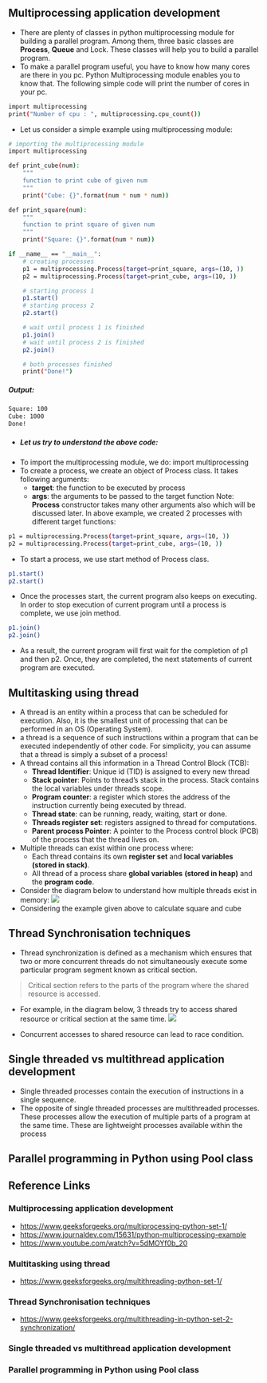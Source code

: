 ## Multiprocessing application development
- There are plenty of classes in python multiprocessing module for building a parallel program. Among them, three basic classes are **Process**, **Queue** and Lock. These classes will help you to build a parallel program.
- To make a parallel program useful, you have to know how many cores are there in you pc. Python Multiprocessing module enables you to know that. The following simple code will print the number of cores in your pc.

```sh
import multiprocessing
print("Number of cpu : ", multiprocessing.cpu_count())
```
- Let us consider a simple example using multiprocessing module:

```sh
# importing the multiprocessing module 
import multiprocessing 

def print_cube(num): 
	""" 
	function to print cube of given num 
	"""
	print("Cube: {}".format(num * num * num)) 

def print_square(num): 
	""" 
	function to print square of given num 
	"""
	print("Square: {}".format(num * num)) 

if __name__ == "__main__": 
	# creating processes 
	p1 = multiprocessing.Process(target=print_square, args=(10, )) 
	p2 = multiprocessing.Process(target=print_cube, args=(10, )) 

	# starting process 1 
	p1.start() 
	# starting process 2 
	p2.start() 

	# wait until process 1 is finished 
	p1.join() 
	# wait until process 2 is finished 
	p2.join() 

	# both processes finished 
	print("Done!") 
```

##### Output:

```sh
Square: 100
Cube: 1000
Done!
```

- ##### Let us try to understand the above code:
- To import the multiprocessing module, we do:
		import multiprocessing
- To create a process, we create an object of Process class. It takes following arguments:
	- **target**: the function to be executed by process
	- **args**: the arguments to be passed to the target function
Note: **Process** constructor takes many other arguments also which will be discussed later. In above example, we created 2 processes with different target functions:
```sh
p1 = multiprocessing.Process(target=print_square, args=(10, ))
p2 = multiprocessing.Process(target=print_cube, args=(10, ))
```
- To start a process, we use start method of Process class.
```sh
p1.start()
p2.start()
```
- Once the processes start, the current program also keeps on executing. In order to stop execution of current program until a process is complete, we use join method.
```sh
p1.join()
p2.join()
```
- As a result, the current program will first wait for the completion of p1 and then p2. Once, they are completed, the next statements of current program are executed.

## Multitasking using thread
- A thread is an entity within a process that can be scheduled for execution. Also, it is the smallest unit of processing that can be performed in an OS (Operating System).
- a thread is a sequence of such instructions within a program that can be executed independently of other code. For simplicity, you can assume that a thread is simply a subset of a process!
- A thread contains all this information in a Thread Control Block (TCB):
	- **Thread Identifier**: Unique id (TID) is assigned to every new thread
	- **Stack pointer**: Points to thread’s stack in the process. Stack contains the local variables under threads scope.
	- **Program counter**: a register which stores the address of the instruction currently being executed by thread.
	- **Thread state**: can be running, ready, waiting, start or done.
	- **Threads register set**: registers assigned to thread for computations.
	- **Parent process Pointer**: A pointer to the Process control block (PCB) of the process that the thread lives on.
- Multiple threads can exist within one process where:
	- Each thread contains its own **register set** and **local variables** **(stored in stack)**.
	- All thread of a process share **global variables** **(stored in heap)** and the **program code**.
- Consider the diagram below to understand how multiple threads exist in memory:
![](https://media.geeksforgeeks.org/wp-content/uploads/multithreading-python-21.png)
- Considering the example given above to calculate square and cube

## Thread Synchronisation techniques
- Thread synchronization is defined as a mechanism which ensures that two or more concurrent threads do not simultaneously execute some particular program segment known as critical section.
>Critical section refers to the parts of the program where the shared resource is accessed.

- For example, in the diagram below, 3 threads try to access shared resource or critical section at the same time.
![](https://media.geeksforgeeks.org/wp-content/uploads/multithreading-python-1.png)

- Concurrent accesses to shared resource can lead to race condition.

## Single threaded vs multithread application development
- Single threaded processes contain the execution of instructions in a single sequence.
- The opposite of single threaded processes are multithreaded processes. These processes allow the execution of multiple parts of a program at the same time. These are lightweight processes available within the process

## Parallel programming in Python using Pool class


## Reference Links
### Multiprocessing application development
- https://www.geeksforgeeks.org/multiprocessing-python-set-1/
- https://www.journaldev.com/15631/python-multiprocessing-example
- https://www.youtube.com/watch?v=5dMOYf0b_20

### Multitasking using thread
- https://www.geeksforgeeks.org/multithreading-python-set-1/

### Thread Synchronisation techniques
- https://www.geeksforgeeks.org/multithreading-in-python-set-2-synchronization/

### Single threaded vs multithread application development


### Parallel programming in Python using Pool class
